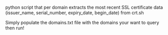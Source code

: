 python script that per domain extracts the most recent SSL certificate data 
(issuer_name, serial_number, expiry_date, begin_date) from crt.sh

Simply populate the domains.txt file with the domains your want to query then run!
